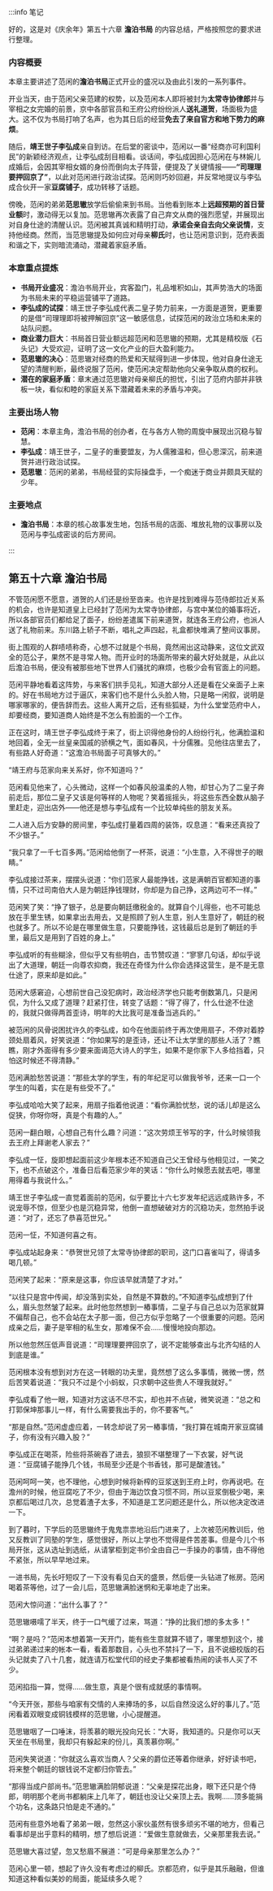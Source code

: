 :::info 笔记

好的，这是对《庆余年》第五十六章 **澹泊书局** 的内容总结，严格按照您的要求进行整理。

### **内容概要**

本章主要讲述了范闲的**澹泊书局**正式开业的盛况以及由此引发的一系列事件。

开业当天，由于范闲父亲范建的权势，以及范闲本人即将被封为**太常寺协律郎**并与宰相之女完婚的前景，京中各部官员和王府公府纷纷派人**送礼道贺**，场面极为盛大。这不仅为书局打响了名声，也为其日后的经营**免去了来自官方和地下势力的麻烦**。

随后，**靖王世子李弘成**亲自到访。在后堂的密谈中，范闲以一番“经商亦可利国利民”的新颖经济观点，让李弘成刮目相看。谈话间，李弘成因担心范闲在与林婉儿成婚后，会因其宰相女婿的身份而倒向太子阵营，便提及了关键情报——**“司理理要押回京了”**，以此对范闲进行政治试探。范闲则巧妙回避，并反常地提议与李弘成合伙开一家**豆腐铺子**，成功转移了话题。

傍晚，范闲的弟弟**范思辙**放学后偷偷来到书局。当他看到账本上**远超预期的首日营业额**时，激动得无以复加。范思辙再次表露了自己弃文从商的强烈愿望，并展现出对自身仕途的清醒认识。范闲被其真诚和精明打动，**承诺会亲自去向父亲说情**，支持他经商。然而，当范思辙提及如何应对母亲**柳氏**时，也让范闲意识到，范府表面和谐之下，实则暗流涌动，潜藏着家庭矛盾。

### **本章重点提炼**

*   **书局开业盛况**：澹泊书局开业，宾客盈门，礼品堆积如山，其声势浩大的场面为书局未来的平稳运营铺平了道路。
*   **李弘成的试探**：靖王世子李弘成代表二皇子势力前来，一方面是道贺，更重要的是借“司理理即将被押解回京”这一敏感信息，试探范闲的政治立场和未来的站队问题。
*   **商业潜力巨大**：书局首日营业额远超范闲和范思辙的预期，尤其是精校版《石头记》大受欢迎，证明了这一文化产业的巨大盈利能力。
*   **范思辙的决心**：范思辙对经商的热爱和天赋得到进一步体现，他对自身仕途无望的清醒判断，最终说服了范闲，使范闲决定帮助他向父亲争取从商的权利。
*   **潜在的家庭矛盾**：章末通过范思辙对母亲柳氏的担忧，引出了范府内部并非铁板一块，看似和睦的家庭关系下潜藏着未来的矛盾与冲突。

### **主要出场人物**

*   **范闲**：本章主角，澹泊书局的创办者，在与各方人物的周旋中展现出沉稳与智慧。
*   **李弘成**：靖王世子，二皇子的重要盟友，为人儒雅温和，但心思深沉，前来道贺并进行政治试探。
*   **范思辙**：范闲的弟弟，书局经营的实际操盘手，一个痴迷于商业并颇具天赋的少年。

### **主要地点**

*   **澹泊书局**：本章的核心故事发生地，包括书局的店面、堆放礼物的议事房以及范闲与李弘成密谈的后方房间。

:::

## 第五十六章 **澹泊书局**

不管范闲愿不愿意，道贺的人们还是纷至沓来。也许是找到难得与范侍郎拉近关系的机会，也许是知道皇上已经封了范闲为太常寺协律郎，与宫中某位的婚事将近，所以各部官员们都给足了面子，纷纷差遣属下前来道贺，就连各王府公府，也派人送了礼物前来。东川路上轿子不断，唱礼之声四起，礼盒都快堆满了整间议事房。

街上围观的人群啧啧称奇，心想不过就是个书局，竟然闹出这动静来，这位文武双全的范公子，果然不是寻常人物。而开业时的场面所带来的最大好处就是，从此以后澹泊书局，便没有被那些地下世界人们骚扰的麻烦，也极少会有官面上的问题。

范闲平静地看着这阵势，与来客们拱手见礼，知道大部分人还是看在父亲面子上来的。好在书局地方过于逼仄，来客们也不是什么头脸人物，只是略一闲叙，说明是哪家哪家的，便告辞而去。这些人离开之后，还有些狐疑，为什么堂堂范府中人，却要经商，要知道商人始终是不怎么有脸面的一个工作。

正在这时，靖王世子李弘成终于来了，街上识得他身份的人纷纷行礼，他满脸温和地回着，全无一丝皇亲国戚的骄横之气，面如春风，十分儒雅。见他往店里去了，有些路人好奇道：“这澹泊书局面子可真够大的。”

“靖王府与范家向来关系好，你不知道吗？”

范闲看见他来了，心头微动，这样一个如春风般温柔的人物，却甘心为了二皇子奔前走后，那位二皇子又该是何等样的人物呢？笑着摇摇头，将这些东西全数从脑子里赶走，迎出店外——他还是想与李弘成有一个比较单纯些的朋友关系。

二人进入后方安静的房间里，李弘成打量着四周的装饰，叹息道：“看来还真投了不少银子。”

“我只拿了一千七百多两。”范闲给他倒了一杯茶，说道：“小生意，入不得世子的眼睛。”

李弘成接过茶来，摆摆头说道：“你们范家人最能挣钱，这是满朝百官都知道的事情，只不过司南伯大人是为朝廷挣钱理财，你却是为自己挣，这两边可不一样。”

范闲笑了笑：“挣了银子，总是要向朝廷缴税金的。就算自个儿得些，也不可能总放在手里生锈，如果拿出去用去，又是照顾了别人生意，别人生意好了，朝廷的税也就多了。所以不论是在哪里做生意，只要能挣钱，这钱最后总是到了朝廷的手里，最后又是用到了百姓的身上。”

李弘成听的有些糊涂，但似乎又有些明白，击节赞叹道：“寥寥几句话，却似乎说出了大道理，朝廷一向尊农抑商，我还在奇怪为什么你会选择这营生，是不是无意仕途了，原来却是如此。”

范闲大感窘迫，心想前世自己没犯病时，政治经济学也只能考倒数第几，只是闲侃，为什么又成了道理？赶紧打住，转变了话题：“得了得了，什么仕途不仕途的，我就只做得两首歪诗，明年的大比我可是准备当逃兵的。”

被范闲的风骨说困扰许久的李弘成，如今在他面前终于再次使用扇子，不停对着脖颈处扇着风，好笑说道：“你如果写的是歪诗，还让不让太学里的那些人活了？瞧瞧，刚才外面得有多少要来面谒范大诗人的学生，如果不是你家下人多给挡着，只怕这时候还不得清静。”

范闲满脸愁苦说道：“那些太学的学生，有的年纪足可以做我爷爷，还来一口一个学生的叫着，实在是有些受不了。”

李弘成哈哈大笑了起来，用扇子指着他说道：“看你满脸忧愁，说的话儿却是这么促狭，你呀你呀，真是个有趣的人。”

范闲一翻白眼，心想自己有什么趣？问道：“这次劳烦王爷写的字，什么时候领我去王府上拜谢老人家去？”

李弘成一怔，旋即想起面前这少年根本还不知道自己父王曾经与他相见过，一笑之下，也不点破这个，准备日后看范家少年的笑话：“你什么时候愿去就去吧，哪里用得着与我说什么。”

靖王世子李弘成一直觉着面前的范闲，似乎要比十六七岁发年纪远远成熟许多，不说宠辱不惊，但至少也是沉稳异常，他倒一直想破破对方的沉稳功夫，忽然拍手说道：“对了，还忘了恭喜范世兄。”

范闲一怔，不知道何喜之有。

李弘成站起身来：“恭贺世兄领了太常寺协律郎的职司，这门口喜雀叫了，得请多喝几顿。”

范闲笑了起来：“原来是这事，你应该早就清楚了才对。”

“以往只是宫中传闻，却没落到实处，自然是不算数的。”不知道李弘成想到了什么，眉头忽然皱了起来。此时他忽然想到一樁事情，二皇子与自己总以为范家就算不偏帮自己，也不会站在太子那一面，但己方似乎忽略了一个很重要的问题。范闲成亲之后，妻子是宰相的私生女，那难保不会……慢慢地投向那边。

所以他忽然压低声音说道：“司理理要押回京了，说不定能够查出与北齐勾结的人到底是谁。”

范闲根本没有想到对方在这一转眼的功夫里，竟然想了这么多事情，微微一愣，然后苦笑着说道：“我只不过是个小蚂蚁，只求朝中这些贵人不理我就好。”

李弘成看了他一眼，知道对方这话不尽不实，却也并不点破，微笑说道：“总之和打郭保坤那事儿一样，有什么需要我出手的，你不要客气。”

“那是自然。”范闲虚虚应着，一转念却说了另一樁事情，“我打算在城南开家豆腐铺子，你有没有兴趣入股？”

李弘成正在喝茶，险些将茶碗吞了进去，狼狈不堪整理了一下衣裳，好气说道：“豆腐铺子能挣几个钱，书局至少还是个书香钱，那可是酸渣钱。”

范闲呵呵一笑，也不理他，心想到时候将新榨的豆浆送到王府上时，你再说吧。在澹州的时候，他豆腐吃了不少，但由于海边饮食习惯不同，所以豆浆倒极少喝，来京都后喝过几次，总觉着渣子太多，不知道是工艺问题还是什么，所以他决定改进一下。

到了暮时，下学后的范思辙终于鬼鬼祟祟地沿后门进来了，上次被范闲教训后，他又反教训了同塾的学生，感觉很好，所以上学也不觉得是件苦差事。但是今儿个书局开张，这从选址到选纸，从请掌柜到定书价全由自己一手操办的事情，由不得他不紧张，所以早早地过来。

一进书局，先长吁短叹了一下没有看见白天的盛景，然后便一头钻进了帐房。范闲喝着茶等他，过了一会儿后，范思辙满脸迷惘和无辜地走了出来。

范闲大惊问道：“出什么事了？”

范思辙嗫嚅了半天，终于一口气缓了过来，骂道：“挣的比我们想的多太多！”

“啊？是吗？”范闲本想着第一天开门，能有些生意就算不错了，哪里想到这个，接过弟弟递过来的帐本一看，看着那数目，心头也不禁抖了一下，且不说细校版的石头记就卖了八十几套，就连请万松堂代印的经史子集都被看热闹的读书人买了不少。

范闲掐指一算，觉得……做生意，真是个很有成就感的事情啊。

“今天开张，那些与咱家有交情的人来捧场的多，以后自然没这么好的事儿了。”范闲看着双眼变成铜钱模样的范思辙，小心提醒道。

范思辙咽了一口唾沫，将羡慕的眼光投向兄长：“大哥，我知道的。只是你可以天天坐在书局里，我却只有躲起来的份儿，真羡慕你啊。”

范闲失笑说道：“你就这么喜欢当商人？父亲的爵位还等着你继承，好好读书吧，将来整个朝廷的银钱说不定都归你管去。”

“那得当成户部尚书。”范思辙满脸阴郁说道：“父亲是探花出身，眼下还只是个侍郎，明明那个老尚书都躺床上几年了，朝廷也没让父亲顶上去。我啊……顶多能捐个功名，这条路只怕是走不通的。”

范闲有些意外地看了弟弟一眼，忽然这小家伙虽然有很多顽劣不堪的地方，但看己看事却是出乎意料的精明，想了想后说道：“爱做生意就做去，父亲那里我去说。”

范思辙大喜过望，忽又愁眉不展道：“可是母亲那里怎么办？”

范闲心里一顿，想起了许久没有考虑过的柳氏。京都范府，似乎是其乐融融，但谁知道这种看似美妙的局面，能延续多久呢？

